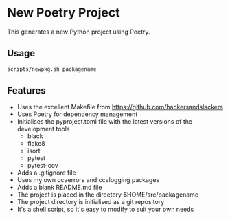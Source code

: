 # New Poetry Project

This generates a new Python project using Poetry.

## Usage

```bash
scripts/newpkg.sh packagename
```

## Features

* Uses the excellent Makefile from https://github.com/hackersandslackers
* Uses Poetry for dependency management
* Initialises the pyproject.toml file with the latest versions of the development tools
    * black
    * flake8
    * isort
    * pytest
    * pytest-cov
* Adds a .gitignore file
* Uses my own ccaerrors and ccalogging packages
* Adds a blank README.md file
* The project is placed in the directory $HOME/src/packagename
* The project directory is initialised as a git repository
* It's a shell script, so it's easy to modify to suit your own needs
